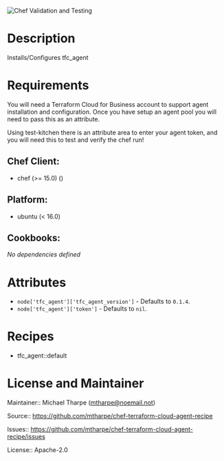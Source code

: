 ![Chef Validation and Testing](https://github.com/mtharpe/chef-terraform-cloud-agent-recipe/workflows/Chef%20Validation%20and%20Testing/badge.svg)

# Description

Installs/Configures tfc_agent

# Requirements

You will need a Terraform Cloud for Business account to support agent installation and configuration. Once you have setup an agent pool you will need to pass this as an attribute.

Using test-kitchen there is an attribute area to enter your agent token, and you will need this to test and verify the chef run!

## Chef Client:

* chef (>= 15.0) ()

## Platform:

* ubuntu (< 16.0)

## Cookbooks:

*No dependencies defined*

# Attributes

* `node['tfc_agent']['tfc_agent_version']` -  Defaults to `0.1.4`.
* `node['tfc_agent']['token']` -  Defaults to `nil`.

# Recipes

* tfc_agent::default

# License and Maintainer

Maintainer:: Michael Tharpe (<mtharpe@noemail.not>)

Source:: https://github.com/mtharpe/chef-terraform-cloud-agent-recipe

Issues:: https://github.com/mtharpe/chef-terraform-cloud-agent-recipe/issues

License:: Apache-2.0
